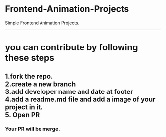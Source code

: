 # Frontend-Animation-Projects
Simple Frontend Animation Projects.

---------
# you can contribute by following these steps 
1.fork the repo.
<br/>
2.create a new branch 
<br/>
3.add developer name and date at footer 
<br/>
4.add a readme.md file and add a image of your project in it.
<br/>
5. Open PR
<br/>
----------
### Your PR will be merge.

